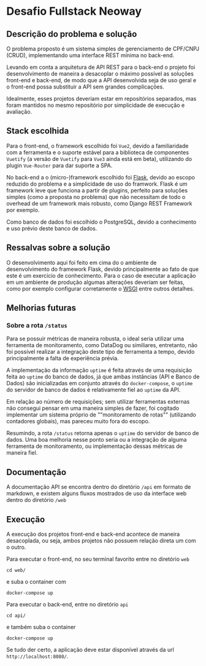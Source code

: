 # Desafio Fullstack Neoway

## Descrição do problema e solução
O problema proposto é um sistema simples de gerenciamento de CPF/CNPJ (CRUD), implementando uma interface REST mínima no back-end.

Levando em conta a arquitetura de API REST para o back-end o projeto foi desenvolvimento de maneira a desacoplar o máximo possível as soluções front-end e back-end, de modo que a API desenvolvida seja de uso geral e o front-end possa substituir a API sem grandes complicações.

Idealmente, esses projetos deveriam estar em repositórios separados, mas foram mantidos no mesmo repositório por simplicidade de execução e avaliação.

## Stack escolhida
Para o front-end, o framework escolhido foi `Vue2`, devido a familiaridade com a ferramenta e o suporte estável para a biblioteca de componentes `Vuetify` (a versão de `Vuetify` para `Vue3` ainda está em beta), utilizando do plugin `Vue-Router` para dar suporte a SPA.

No back-end a o (micro-)framework escolhido foi [Flask](https://flask.palletsprojects.com/en/2.1.x/), devido ao escopo reduzido do problema e a simplicidade de uso do framwork. Flask é um framework leve que funciona a partir de plugins, perfeito para soluções simples (como a proposta no problema) que não necessitam de todo o overhead de um framework mais robusto, como Django REST Framework por exemplo.

Como banco de dados foi escolhido o PostgreSQL, devido a conhecimento e uso prévio deste banco de dados.

## Ressalvas sobre a solução
O desenvolvimento aqui foi feito em cima do o ambiente de desenvolvimento do framework Flask, devido principalmente ao fato de que este é um exercício de conhecimento. Para o caso de executar a aplicação em um ambiente de produção algumas alterações deveriam ser feitas, como por exemplo configurar corretamente o [WSGI](https://pt.wikipedia.org/wiki/Web_Server_Gateway_Interface) entre outros detalhes.

## Melhorias futuras

### Sobre a rota `/status`
Para se possuir métricas de maneira robusta, o ideal seria utilizar uma ferramenta de monitoramento, como DataDog ou similiares, entretanto, não foi possível realizar a integração deste tipo de ferramenta a tempo, devido principalmente a falta de experiência prévia.

A implementação da informação `uptime` é feita através de uma requisição feita ao `uptime` do banco de dados, já que ambas instâncias (API e Banco de Dados) são inicializadas em conjunto através do `docker-compose`, o `uptime` do servidor de banco de dados é relativamente fiel ao `uptime` da API.

Em relação ao número de requisições; sem utilizar ferramentas externas não consegui pensar em uma maneira simples de fazer, foi cogitado implementar um sistema próprio de ""monitoramento de rotas"" (utilizando contadores globais), mas pareceu muito fora do escopo.

Resumindo, a rota `/status` retorna apenas o `uptime` do servidor de banco de dados. Uma boa melhoria nesse ponto seria ou a integração de alguma ferramenta de monitoramento, ou implementação dessas métricas de maneira fiel.

## Documentação
A documentação API se encontra dentro do diretório `/api` em formato de markdown, e existem alguns fluxos mostrados de uso da interface web dentro do diretório `/web`

## Execução
A execução dos projetos front-end e back-end acontece de maneira desacoplada, ou seja, ambos projetos não possuem relação direta um com o outro.

Para executar o front-end, no seu terminal favorito entre no diretório `web`
```
cd web/
```
e suba o container com
```
docker-compose up
```

Para executar o back-end, entre no diretório `api`
```
cd api/
```
e também suba o container
```
docker-compose up
```

Se tudo der certo, a aplicação deve estar disponível através da url `http://localhost:8080/`.
